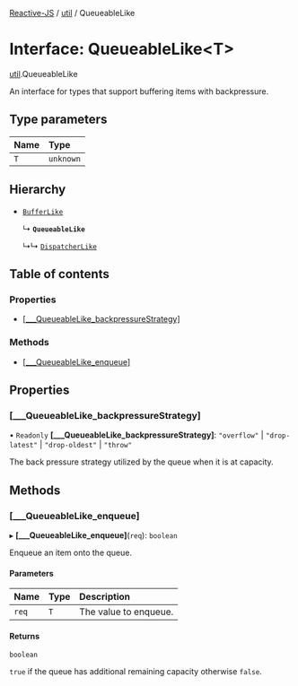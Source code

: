 [Reactive-JS](../README.md) / [util](../modules/util.md) / QueueableLike

# Interface: QueueableLike<T\>

[util](../modules/util.md).QueueableLike

An interface for types that support buffering items with backpressure.

## Type parameters

| Name | Type |
| :------ | :------ |
| `T` | `unknown` |

## Hierarchy

- [`BufferLike`](util.BufferLike.md)

  ↳ **`QueueableLike`**

  ↳↳ [`DispatcherLike`](util.DispatcherLike.md)

## Table of contents

### Properties

- [[\_\_\_QueueableLike\_backpressureStrategy]](util.QueueableLike.md#[___queueablelike_backpressurestrategy])

### Methods

- [[\_\_\_QueueableLike\_enqueue]](util.QueueableLike.md#[___queueablelike_enqueue])

## Properties

### [\_\_\_QueueableLike\_backpressureStrategy]

• `Readonly` **[\_\_\_QueueableLike\_backpressureStrategy]**: ``"overflow"`` \| ``"drop-latest"`` \| ``"drop-oldest"`` \| ``"throw"``

The back pressure strategy utilized by the queue when it is at capacity.

## Methods

### [\_\_\_QueueableLike\_enqueue]

▸ **[___QueueableLike_enqueue]**(`req`): `boolean`

Enqueue an item onto the queue.

#### Parameters

| Name | Type | Description |
| :------ | :------ | :------ |
| `req` | `T` | The value to enqueue. |

#### Returns

`boolean`

`true` if the queue has additional remaining capacity otherwise `false`.
